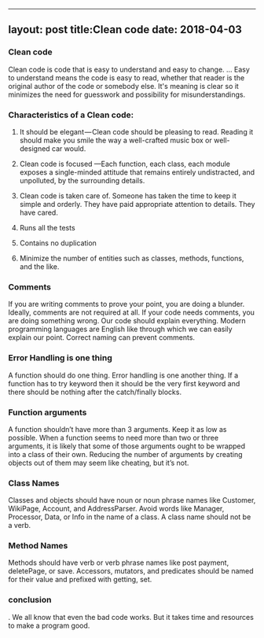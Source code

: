 
---
layout: post
title:Clean code
date: 2018-04-03
---

### Clean code

Clean code is code that is easy to understand and easy to change. ... Easy to understand means the code is easy to read, whether that reader is the original author of the code or somebody else. It's meaning is clear so it minimizes the need for guesswork and possibility for misunderstandings.



### Characteristics of a Clean code:

1. It should be elegant — Clean code should be pleasing to read. Reading it should make you smile the way a well-crafted music box or well-designed car would.

2. Clean code is focused —Each function, each class, each module exposes a single-minded attitude that remains entirely undistracted, and unpolluted, by the surrounding details.

3. Clean code is taken care of. Someone has taken the time to keep it simple and orderly. They have paid appropriate attention to details. They have cared.

4. Runs all the tests

5. Contains no duplication

6. Minimize the number of entities such as classes, methods, functions, and the like.


### Comments

If you are writing comments to prove your point, you are doing a blunder. Ideally, comments are not required at all. If your code needs comments, you are doing something wrong. Our code should explain everything. Modern programming languages are English like through which we can easily explain our point. Correct naming can prevent comments. 


### Error Handling is one thing 

A function should do one thing. Error handling is one another thing. If a function has to try keyword then it should be the very first keyword and there should be nothing after the catch/finally blocks.

### Function arguments

A function shouldn’t have more than 3 arguments. Keep it as low as possible. When a function seems to need more than two or three arguments, it is likely that some of those arguments ought to be wrapped into a class of their own. Reducing the number of arguments by creating objects out of them may seem like cheating, but it’s not.

### Class Names 

Classes and objects should have noun or noun phrase names like Customer, WikiPage, Account, and AddressParser. Avoid words like Manager, Processor, Data, or Info in the name of a class. A class name should not be a verb.

### Method Names 

Methods should have verb or verb phrase names like post payment, deletePage, or save. Accessors, mutators, and predicates should be named for their value and prefixed with getting, set.

### conclusion

. We all know that even the bad code works. But it takes time and resources to make a program good.






